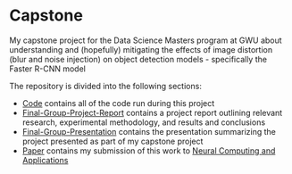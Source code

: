 # Capstone

My capstone project for the Data Science Masters program at GWU about understanding and (hopefully) mitigating the effects of image distortion (blur and noise injection) on object detection models - specifically the Faster R-CNN model

The repository is divided into the following sections:
- [Code](Code) contains all of the code run during this project
- [Final-Group-Project-Report](Final-Group-Project-Report) contains a project report outlining relevant research, experimental methodology, and results and conclusions
- [Final-Group-Presentation](Final-Group-Presentation) contains the presentation summarizing the project presented as part of my capstone project
- [Paper](Paper) contains my submission of this work to [Neural Computing and Applications](https://www.springer.com/journal/521/)
